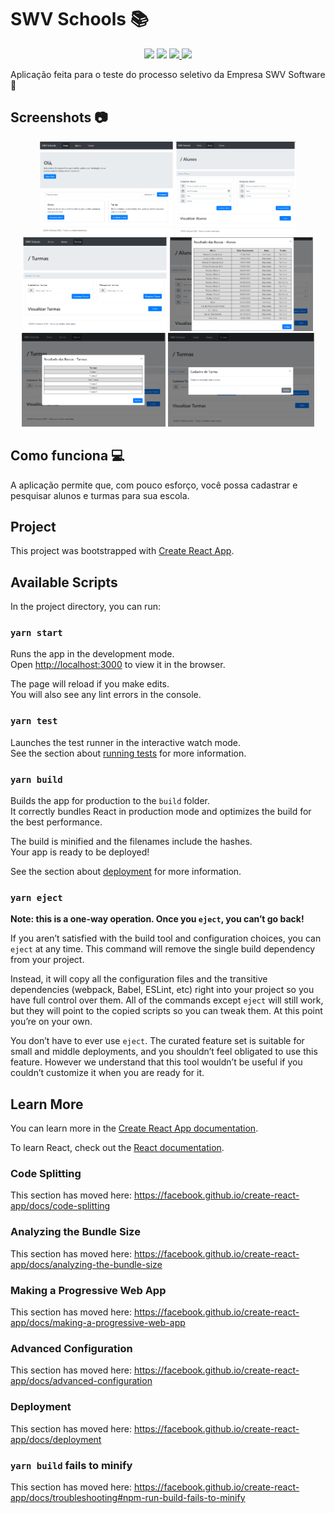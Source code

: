 # SWV Schools :books:

<p align="center">
  <img src="https://img.shields.io/badge/-JavaScript-black?style=flat&logo=Javascript&logoColor=yellow">
  <img src="https://img.shields.io/badge/-React-1C1C1C?style=flat&logo=React&logoColor=blue">
  <a href="https://www.linkedin.com/in/yuri-flores-53b2b41a4" >
   <img src="https://img.shields.io/badge/-YuriFlores-blue?style=flat&logo=Linkedin&logoColor=white">
  </a>
    <a href="https://swvsoftware.com/" >
   <img src="https://img.shields.io/badge/-SWVSoftware-green?style=flat">
  </a>
</p>

Aplicação feita para o teste do processo seletivo da Empresa SWV Software :office:

## Screenshots :camera:

<p align="center">
    <img src="./src/images/home.PNG" height="150" >
    <img src="./src/images/alunos.PNG" height="150" >
    <img src="./src/images/turmas.PNG" height="150" >
    <img src="./src/images/lista_alunos.PNG" height="150" >
    <img src="./src/images/lista_turma.PNG" height="150" >
    <img src="./src/images/cadastro_realizado.PNG" height="150" >
</p>

## Como funciona :computer:

A aplicação permite que, com pouco esforço, você possa cadastrar e pesquisar alunos e turmas para sua escola.

## Project

This project was bootstrapped with [Create React App](https://github.com/facebook/create-react-app).

## Available Scripts

In the project directory, you can run:

### `yarn start`

Runs the app in the development mode.<br />
Open [http://localhost:3000](http://localhost:3000) to view it in the browser.

The page will reload if you make edits.<br />
You will also see any lint errors in the console.

### `yarn test`

Launches the test runner in the interactive watch mode.<br />
See the section about [running tests](https://facebook.github.io/create-react-app/docs/running-tests) for more information.

### `yarn build`

Builds the app for production to the `build` folder.<br />
It correctly bundles React in production mode and optimizes the build for the best performance.

The build is minified and the filenames include the hashes.<br />
Your app is ready to be deployed!

See the section about [deployment](https://facebook.github.io/create-react-app/docs/deployment) for more information.

### `yarn eject`

**Note: this is a one-way operation. Once you `eject`, you can’t go back!**

If you aren’t satisfied with the build tool and configuration choices, you can `eject` at any time. This command will remove the single build dependency from your project.

Instead, it will copy all the configuration files and the transitive dependencies (webpack, Babel, ESLint, etc) right into your project so you have full control over them. All of the commands except `eject` will still work, but they will point to the copied scripts so you can tweak them. At this point you’re on your own.

You don’t have to ever use `eject`. The curated feature set is suitable for small and middle deployments, and you shouldn’t feel obligated to use this feature. However we understand that this tool wouldn’t be useful if you couldn’t customize it when you are ready for it.

## Learn More

You can learn more in the [Create React App documentation](https://facebook.github.io/create-react-app/docs/getting-started).

To learn React, check out the [React documentation](https://reactjs.org/).

### Code Splitting

This section has moved here: https://facebook.github.io/create-react-app/docs/code-splitting

### Analyzing the Bundle Size

This section has moved here: https://facebook.github.io/create-react-app/docs/analyzing-the-bundle-size

### Making a Progressive Web App

This section has moved here: https://facebook.github.io/create-react-app/docs/making-a-progressive-web-app

### Advanced Configuration

This section has moved here: https://facebook.github.io/create-react-app/docs/advanced-configuration

### Deployment

This section has moved here: https://facebook.github.io/create-react-app/docs/deployment

### `yarn build` fails to minify

This section has moved here: https://facebook.github.io/create-react-app/docs/troubleshooting#npm-run-build-fails-to-minify
